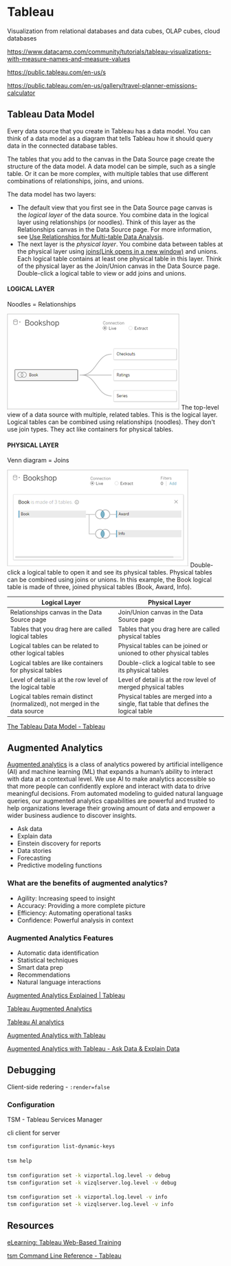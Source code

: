 # Tableau

Visualization from relational databases and data cubes, OLAP cubes, cloud databases

<https://www.datacamp.com/community/tutorials/tableau-visualizations-with-measure-names-and-measure-values>

<https://public.tableau.com/en-us/s>

<https://public.tableau.com/en-us/gallery/travel-planner-emissions-calculator>

## Tableau Data Model

Every data source that you create in Tableau has a data model. You can think of a data model as a diagram that tells Tableau how it should query data in the connected database tables.

The tables that you add to the canvas in the Data Source page create the structure of the data model. A data model can be simple, such as a single table. Or it can be more complex, with multiple tables that use different combinations of relationships, joins, and unions.

The data model has two layers:

- The default view that you first see in the Data Source page canvas is the _logical layer_ of the data source. You combine data in the logical layer using relationships (or noodles). Think of this layer as the Relationships canvas in the Data Source page. For more information, see [Use Relationships for Multi-table Data Analysis](https://help.tableau.com/current/pro/desktop/en-us/datasource_multitable_normalized.htm).
- The next layer is the _physical layer_. You combine data between tables at the physical layer using [joins(Link opens in a new window)](https://help.tableau.com/current/pro/desktop/en-us/datasource_relationships_learnmorepage.htm#WhereAreJoins) and unions. Each logical table contains at least one physical table in this layer. Think of the physical layer as the Join/Union canvas in the Data Source page. Double-click a logical table to view or add joins and unions.

#### LOGICAL LAYER

Noodles = Relationships

![](../../../media/Pasted%20image%2020230320181009.png)
The top-level view of a data source with multiple, related tables. This is the logical layer. Logical tables can be combined using relationships (noodles). They don't use join types. They act like containers for physical tables.

#### PHYSICAL LAYER

Venn diagram = Joins

![](../../../media/Pasted%20image%2020230320181018.png)
Double-click a logical table to open it and see its physical tables. Physical tables can be combined using joins or unions. In this example, the Book logical table is made of three, joined physical tables (Book, Award, Info).

| **Logical Layer** | **Physical Layer** |
|---|---|
| Relationships canvas in the Data Source page | Join/Union canvas in the Data Source page |
| Tables that you drag here are called logical tables | Tables that you drag here are called physical tables |
| Logical tables can be related to other logical tables | Physical tables can be joined or unioned to other physical tables |
| Logical tables are like containers for physical tables | Double-click a logical table to see its physical tables |
| Level of detail is at the row level of the logical table | Level of detail is at the row level of merged physical tables |
| Logical tables remain distinct (normalized), not merged in the data source | Physical tables are merged into a single, flat table that defines the logical table |

[The Tableau Data Model - Tableau](https://help.tableau.com/current/pro/desktop/en-us/datasource_datamodel.htm)

## Augmented Analytics

[Augmented analytics](https://www.tableau.com/learn/articles/augmented-analytics) is a class of analytics powered by artificial intelligence (AI) and machine learning (ML) that expands a human’s ability to interact with data at a contextual level. We use AI to make analytics accessible so that more people can confidently explore and interact with data to drive meaningful decisions. From automated modeling to guided natural language queries, our augmented analytics capabilities are powerful and trusted to help organizations leverage their growing amount of data and empower a wider business audience to discover insights.

- Ask data
- Explain data
- Einstein discovery for reports
- Data stories
- Forecasting
- Predictive modeling functions

### What are the benefits of augmented analytics?

- Agility: Increasing speed to insight
- Accuracy: Providing a more complete picture
- Efficiency: Automating operational tasks
- Confidence: Powerful analysis in context

### Augmented Analytics Features

- Automatic data identification
- Statistical techniques
- Smart data prep
- Recommendations
- Natural language interactions

[Augmented Analytics Explained | Tableau](https://www.tableau.com/learn/articles/augmented-analytics)

[Tableau Augmented Analytics](https://www.tableau.com/solutions/ai-analytics/augmented-analytics)

[Tableau AI analytics](https://www.tableau.com/solutions/ai-analytics)

[Augmented Analytics with Tableau](https://www.tableau.com/learn/webinars/augmented-analytics-tableau)

[Augmented Analytics with Tableau - Ask Data & Explain Data](https://www.tableau.com/learn/webinars/augmented-analytics-with-tableau-ask-data-explain-data)

## Debugging

Client-side redering - `:render=false`

### Configuration

TSM - Tableau Services Manager

cli client for server

```bash
tsm configuration list-dynamic-keys

tsm help

tsm configuration set -k vizportal.log.level -v debug
tsm configuration set -k vizqlserver.log.level -v debug

tsm configuration set -k vizportal.log.level -v info
tsm configuration set -k vizqlserver.log.level -v info
```

## Resources

[eLearning: Tableau Web-Based Training](https://www.tableau.com/learn/training/elearning)

[tsm Command Line Reference - Tableau](https://help.tableau.com/current/server/en-us/tsm.htm)

